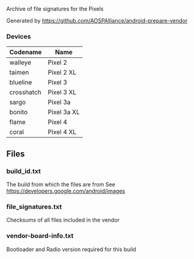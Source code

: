 Archive of file signatures for the Pixels

Generated by https://github.com/AOSPAlliance/android-prepare-vendor

### Devices
| Codename | Name |
| -------- | ---- |
| walleye | Pixel 2 |
| taimen | Pixel 2 XL |
| blueline | Pixel 3 |
| crosshatch | Pixel 3 XL |
| sargo | Pixel 3a |
| bonito | Pixel 3a XL |
| flame | Pixel 4 |
| coral | Pixel 4 XL |

## Files

### build_id.txt
The build from which the files are from
See https://developers.google.com/android/images

### file_signatures.txt
Checksums of all files included in the vendor

### vendor-board-info.txt
Bootloader and Radio version required for this build
